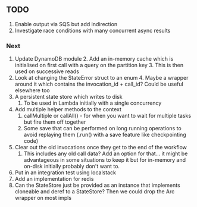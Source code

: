 ## TODO
1. Enable output via SQS but add indirection
2. Investigate race conditions with many concurrent async results

### Next

1. Update DynamoDB module
   2. Add an in-memory cache which is initialised on first call with a query on the partition key
      3. This is then used on successive reads
3. Look at changing the StateError struct to an enum
   4. Maybe a wrapper around it which contains the invocation_id + call_id? Could be useful elsewhere too
6. A persistent state store which writes to disk
   1. To be used in Lambda initially with a single concurrency
8. Add multiple helper methods to the context
   1. callMultiple or callAll() - for when you want to wait for multiple tasks but fire them off together
   2. Some save that can be performed on long running operations to avoid replaying them (.run() with a save feature like checkpointing code)
9. Clear out the old invocations once they get to the end of the workflow
   1. This includes any old call data? Add an option for that... it might be advantageous in some situations to keep it but for in-memory and on-disk initially probably don't want to.
11. Put in an integration test using localstack
12. Add an implementation for redis
13. Can the StateStore just be provided as an instance that implements cloneable and deref to a StateStore? Then we could drop the Arc wrapper on most impls